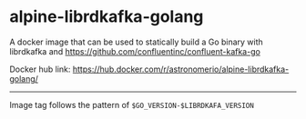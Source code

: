 # alpine-librdkafka-golang

A docker image that can be used to statically build a Go binary with librdkafka and https://github.com/confluentinc/confluent-kafka-go

Docker hub link: https://hub.docker.com/r/astronomerio/alpine-librdkafka-golang/

---

Image tag follows the pattern of `$GO_VERSION-$LIBRDKAFA_VERSION`